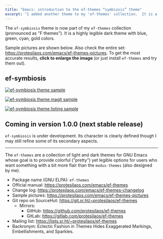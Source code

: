 ```yaml
---
title: "Emacs: introduction to the ef-themes “symbiosis” theme"
excerpt: "I added another theme to my 'ef-themes' collection.  It is a legible dark theme with blue, green, cyan, gold colors."
---
```


The `ef-symbiosis` theme is now part of my `ef-themes` collection
(pronounced as "F themes").  It is a highly legible dark theme with blue,
green, cyan, gold colors.

Sample pictures are shown below.  Also check the entire set:
<https://protesilaos.com/emacs/ef-themes-pictures>.  To get the most
accurate results, **click to enlarge the image** (or just install
`ef-themes` and try them out).

## ef-symbiosis

<a href="{{'/assets/images/ef/ef-symbiosis.png' | absolute_url }}"><img alt="ef-symbiosis theme sample" src="{{'/assets/images/ef/ef-symbiosis.png' | absolute_url }}"/></a>

<a href="{{'/assets/images/ef/ef-symbiosis-magit.png' | absolute_url }}"><img alt="ef-symbiosis theme magit sample" src="{{'/assets/images/ef/ef-symbiosis-magit.png' | absolute_url }}"/></a>

<a href="{{'/assets/images/ef/ef-symbiosis-listing.png' | absolute_url }}"><img alt="ef-symbiosis theme listing sample" src="{{'/assets/images/ef/ef-symbiosis-listing.png' | absolute_url }}"/></a>

## Coming in version 1.0.0 (next stable release)

`ef-symbiosis` is under development.  Its character is clearly defined
though I may still refine some of its secondary aspects.

* * *

The `ef-themes` are a collection of light and dark themes for GNU Emacs
whose goal is to provide colorful ("pretty") yet legible options for
users who want something with a bit more flair than the `modus-themes`
(also designed by me).

+ Package name (GNU ELPA): `ef-themes`
+ Official manual: <https://protesilaos.com/emacs/ef-themes>
+ Change log: <https://protesilaos.com/emacs/ef-themes-changelog>
+ Sample pictures: <https://protesilaos.com/emacs/ef-themes-pictures>
+ Git repo on SourceHut: <https://git.sr.ht/~protesilaos/ef-themes>
  - Mirrors:
    + GitHub: <https://github.com/protesilaos/ef-themes>
    + GitLab: <https://gitlab.com/protesilaos/ef-themes>
+ Mailing list: <https://lists.sr.ht/~protesilaos/ef-themes>
+ Backronym: Eclectic Fashion in Themes Hides Exaggerated Markings,
  Embellishments, and Sparkles.
